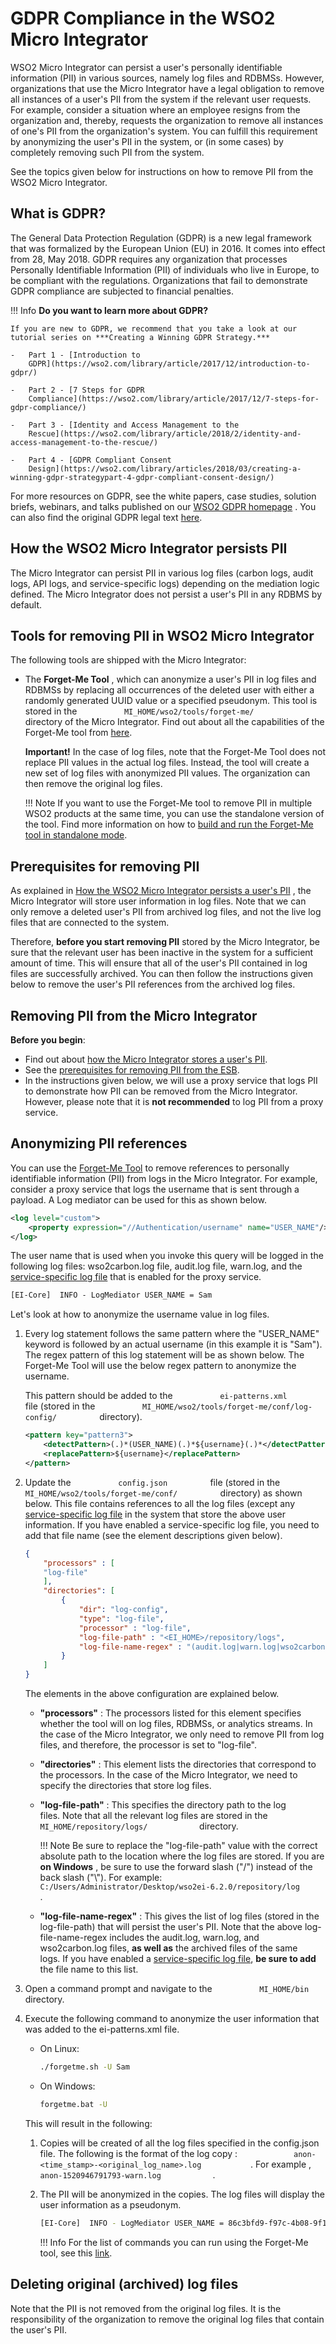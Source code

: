 # GDPR Compliance in the WSO2 Micro Integrator

WSO2 Micro Integrator can persist
a user's personally identifiable information (PII) in various sources,
namely log files and RDBMSs. However, organizations that use the Micro Integrator
have a legal obligation to remove all instances of a user's PII from the
system if the relevant user requests. For example, consider a situation
where an employee resigns from the organization and, thereby, requests
the organization to remove all instances of one's PII from the
organization's system. You can fulfill this requirement by anonymizing
the user's PII in the system, or (in some cases) by completely removing
such PII from the system.

See the topics given below for instructions on how to remove PII from
the WSO2 Micro Integrator.

## What is GDPR?

The General Data Protection Regulation (GDPR) is a new legal framework
that was formalized by the European Union (EU) in 2016. It comes into
effect from 28, May 2018. GDPR requires any organization that processes
Personally Identifiable Information (PII) of individuals who live in
Europe, to be compliant with the regulations. Organizations that fail to
demonstrate GDPR compliance are subjected to financial penalties.

!!! Info
    **Do you want to learn more about GDPR?**

    If you are new to GDPR, we recommend that you take a look at our tutorial series on ***Creating a Winning GDPR Strategy.***

    -   Part 1 - [Introduction to
        GDPR](https://wso2.com/library/article/2017/12/introduction-to-gdpr/)

    -   Part 2 - [7 Steps for GDPR
        Compliance](https://wso2.com/library/article/2017/12/7-steps-for-gdpr-compliance/)

    -   Part 3 - [Identity and Access Management to the
        Rescue](https://wso2.com/library/article/2018/2/identity-and-access-management-to-the-rescue/)

    -   Part 4 - [GDPR Compliant Consent
        Design](https://wso2.com/library/articles/2018/03/creating-a-winning-gdpr-strategypart-4-gdpr-compliant-consent-design/)

For more resources on GDPR, see the white papers, case studies, solution
briefs, webinars, and talks published on our [WSO2 GDPR
homepage](https://wso2.com/solutions/regulatory-compliance/gdpr/) . You
can also find the original GDPR legal text
[here](http://eur-lex.europa.eu/legal-content/en/TXT/?uri=CELEX%3A32016R0679).

## How the WSO2 Micro Integrator persists PII

The Micro Integrator can persist PII in various log files (carbon logs, audit logs, API logs, and service-specific logs) depending on the mediation logic defined. The Micro Integrator does not persist a user's PII in any RDBMS by default.

## Tools for removing PII in WSO2 Micro Integrator

The following tools are shipped with the Micro Integrator:

-   The **Forget-Me Tool** , which can anonymize
    a user's PII in log files and RDBMSs by replacing all occurrences of
    the deleted user with either a randomly generated UUID value or a
    specified pseudonym. This tool is stored in the
    `           MI_HOME/wso2/tools/forget-me/          ` directory of
    the Micro Integrator. Find out about all the capabilities of the Forget-Me tool
    from [here](../security/about_forgetme_tool.md).

    **Important!** In the case of log files, note that the Forget-Me
    Tool does not replace PII values in the actual log files. Instead,
    the tool will create a new set of log files with anonymized PII
    values. The organization can then remove the original log files.

    !!! Note
        If you want to use the Forget-Me tool to remove PII in multiple WSO2 products at the same time, you can use the standalone version of the tool. Find more information on how to [build and run the Forget-Me tool in standalone mode](../security/about_forgetme_tool.md).


## Prerequisites for removing PII

As explained in [How the WSO2 Micro Integrator persists a user's PII](#how-the-wso2-micro-integrator-persists-pii)
, the Micro Integrator will store user information in log
files. Note that we can only remove a deleted user's PII from archived
log files, and not the live log files that are connected to the system.

Therefore, **before you start removing PII** stored by the Micro Integrator, be sure that the relevant user has been inactive
in the system for a sufficient amount of time. This will ensure that all
of the user's PII contained in log files are successfully archived. You
can then follow the instructions given below to remove the user's PII
references from the archived log files.

## Removing PII from the Micro Integrator

**Before you begin**:

-   Find out about [how the Micro Integrator stores a user's
    PII](#how-the-wso2-micro-integrator-persists-pii).
-   See the [prerequisites for removing PII from the
    ESB](#prerequisites-for-removing-pii).
-   In the instructions given below, we will use a proxy service that
    logs PII to demonstrate how PII can be removed from the Micro Integrator.
    However, please note that it is **not recommended** to log PII from
    a proxy service.

## Anonymizing PII references

You can use the [Forget-Me
Tool](#tools-for-removing-pii-in-wso2-micro-integrator) to remove
references to personally identifiable information (PII) from logs in the
Micro Integrator. For example, consider a proxy service that logs the
username that is sent through a payload. A Log mediator can be used for
this as shown below.

```xml
<log level="custom">
    <property expression="//Authentication/username" name="USER_NAME"/>
</log>
```

The user name that is used when you invoke this query will be logged in
the following log files: wso2carbon.log file, audit.log file, warn.log,
and the [service-specific log file](../../use-cases/tasks/proxy_service_tasks/enabling-logs-for-services.md)
that is enabled for the proxy service.

```xml
[EI-Core]  INFO - LogMediator USER_NAME = Sam
```

Let's look at how to anonymize the username value in log files.

1.  Every log statement follows the same pattern where the "USER\_NAME"
    keyword is followed by an actual username (in this example it is
    "Sam"). The regex pattern of this log statement will be as shown
    below. The Forget-Me Tool will use the below regex pattern to
    anonymize the username.

    This pattern should be added to the
    `           ei-patterns.xml          ` file (stored in the
    `           MI_HOME/wso2/tools/forget-me/conf/log-config/          `
    directory).

    ```xml
    <pattern key="pattern3">
        <detectPattern>(.)*(USER_NAME)(.)*${username}(.)*</detectPattern>
        <replacePattern>${username}</replacePattern>
    </pattern>
    ```

2.  Update the `           config.json          ` file (stored in the
    `           MI_HOME/wso2/tools/forget-me/conf/          `
    directory) as shown below. This file contains references to all the
    log files (except any [service-specific log file](../../use-cases/tasks/proxy_service_tasks/enabling-logs-for-services.md) in the system that store the above user information. If you have
    enabled a service-specific log file, you need to add that file name
    (see the element descriptions given below).

    ```json
    {
        "processors" : [
        "log-file"
        ],
        "directories": [
            {
                "dir": "log-config",
                "type": "log-file",
                "processor" : "log-file",
                "log-file-path" : "<EI_HOME>/repository/logs",
                "log-file-name-regex" : "(audit.log|warn.log|wso2carbon.log)(.)*"
            }
        ]
    }
    ```

    The elements in the above configuration are explained below.

    -   **"processors"** : The processors listed for this element
        specifies whether the tool will on log files, RDBMSs, or
        analytics streams. In the case of the Micro Integrator, we only need
        to remove PII from log files, and therefore, the processor is
        set to "log-file".
    -   **"directories"** : This element lists the directories that
        correspond to the processors. In the case of the Micro Integrator, we
        need to specify the directories that store log files.
    -   **"log-file-path"** : This specifies the directory path to the
        log files. Note that all the relevant log files are stored in
        the `             MI_HOME/repository/logs/            `
        directory.

        !!! Note
            Be sure to replace the "log-file-path" value with the correct
                absolute path to the location where the log files are stored. If
                you are **on Windows** , be sure to use the forward slash ("/")
                instead of the back slash ("\\"). For example:
                `             C:/Users/Administrator/Desktop/wso2ei-6.2.0/repository/log            `.

    -   **"log-file-name-regex"** : This gives the list of log files
        (stored in the log-file-path) that will persist the user's PII.
        Note that the above log-file-name-regex includes the audit.log,
        warn.log, and wso2carbon.log files, **as well as** the archived
        files of the same logs. If you have enabled a [service-specific log file](../../use-cases/tasks/proxy_service_tasks/enabling-logs-for-services.md), **be sure to add** the file name to this list.

3.  Open a command prompt and navigate to the `           MI_HOME/bin          ` directory.
4.  Execute the following command to anonymize the user information that
    was added to the ei-patterns.xml file.  

    -   On Linux:

        ```bash
        ./forgetme.sh -U Sam
        ```

    -   On Windows:

        ```bash
        forgetme.bat -U
        ```

    This will result in the following:

    1.  Copies will be created of all the log files specified in the config.json file. The following is the format of the log copy :
        `             anon-<time_stamp>-<original_log_name>.log            `. For example ,
        `             anon-1520946791793-warn.log            ` .

    2.  The PII will be anonymized in the copies. The log files will
        display the user information as a pseudonym.

        ```bash
        [EI-Core]  INFO - LogMediator USER_NAME = 86c3bfd9-f97c-4b08-9f15-772dcb0c1c
        ```

        !!! Info
            For the list of commands you can run using the Forget-Me tool, see this [link](../security/about_forgetme_tool.md).

## Deleting original (archived) log files

Note that the PII is not removed from the original log files. It is the
responsibility of the organization to remove the original log files that
contain the user's PII.

